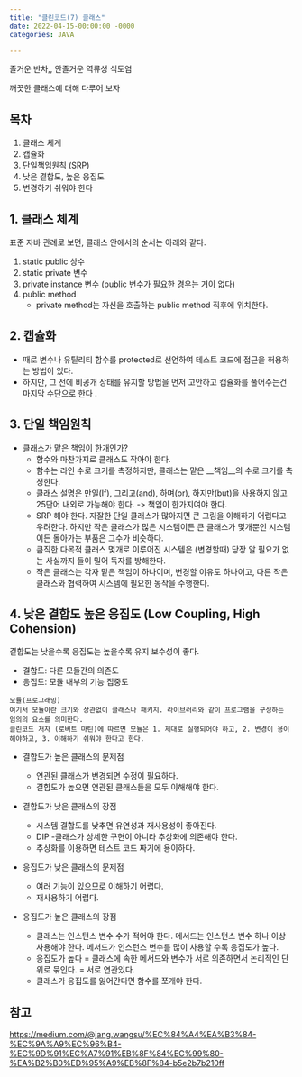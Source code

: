 ```yaml
---
title: "클린코드(7) 클래스"
date: 2022-04-15-00:00:00 -0000
categories: JAVA

---
```


즐거운 반차,, 안즐거운 역류성 식도염

깨끗한 클래스에 대해 다루어 보자 

## 목차
1. 클래스 체계
2. 캡슐화
3. 단일책임원칙 (SRP)
4. 낮은 결합도, 높은 응집도
5. 변경하기 쉬워야 한다 

## 1. 클래스 체계

표준 자바 관례로 보면, 클래스 안에서의 순서는 아래와 같다.
1. static public 상수
2. static private 변수
3. private instance 변수 (public 변수가 필요한 경우는 거이 없다)
4. public method
    - private method는 자신을 호출하는 public method 직후에 위치한다.

## 2. 캡슐화
- 때로 변수나 유틸리티 함수를 protected로 선언하여 테스트 코드에 접근을 허용하는 방법이 있다.
- 하지만, 그 전에 비공개 상태를 유지할 방법을 먼저 고안하고 캡슐화를 풀어주는건 마지막 수단으로 한다 .


## 3. 단일 책임원칙
- 클래스가 맡은 책임이 한개인가?
    - 함수와 마찬가지로 클래스도 작아야 한다.
    - 함수는 라인 수로 크기를 측정하지만, 클래스는 맡은 __책임__의 수로 크기를 측정한다.
    - 클래스 설명은 만일(If), 그리고(and), 하며(or), 하지만(but)을 사용하지 않고 25단어 내외로 가능해야 한다. -> 책임이 한가지여야 한다.
    - SRP 해야 한다. 자잘한 단일 클래스가 많아지면 큰 그림을 이해하기 어렵다고 우려한다. 하지만 작은 클래스가 많은 시스템이든 큰 클래스가 몇개뿐인 시스템이든 돌아가는 부품은 그수가 비슷하다.
    - 큼직한 다목적 클래스 몇개로 이루어진 시스템은 (변경할때) 당장 알 필요가 없는 사실까지 들이 밀어 독자를 방해한다.
    - 작은 클래스는 각자 맡은 책임이 하나이며, 변경할 이유도 하나이고, 다른 작은 클래스와 협력하여 시스템에 필요한 동작을 수행한다.


## 4. 낮은 결합도 높은 응집도 (Low Coupling, High Cohension)
결합도는 낮을수록 응집도는 높을수록 유지 보수성이 좋다.

- 결합도: 다른 모듈간의 의존도
- 응집도: 모듈 내부의 기능 집중도

```
모듈(프로그래밍)
여기서 모듈이란 크기와 상관없이 클래스나 패키지. 라이브러리와 같이 프로그램을 구성하는 임의의 요소를 의미한다.
클린코드 저자 (로버트 마틴)에 따르면 모듈은 1. 제대로 실행되어야 하고, 2. 변경이 용이해야하고, 3. 이해하기 쉬워야 한다고 한다.
```

- 결합도가 높은 클래스의 문제점
    - 연관된 클래스가 변경되면 수정이 필요하다.
    - 결합도가 높으면 연관된 클래스들을 모두 이해해야 한다.
- 결합도가 낮은 클래스의 장점
    - 시스템 결합도를 낮추면 유연성과 재사용성이 좋아진다.
    - DIP -클래스가 상세한 구현이 아니라 추상화에 의존해야 한다.
    - 추상화를 이용하면 테스트 코드 짜기에 용이하다.


- 응집도가 낮은 클래스의 문제점
    - 여러 기능이 있으므로 이해하기 어렵다.
    - 재사용하기 어렵다.
- 응집도가 높은 클래스의 장점
    - 클래스는 인스턴스 변수 수가 적어야 한다. 메서드는 인스턴스 변수 하나 이상 사용해야 한다. 메서드가 인스턴스 변수를 많이 사용할 수록 응집도가 높다.
    - 응집도가 높다 = 클래스에 속한 메서드와 변수가 서로 의존하면서 논리적인 단위로 묶인다. = 서로 연관있다.
    - 클래스가 응집도를 잃어간다면 함수를 쪼개야 한다.


## 참고
https://medium.com/@jang.wangsu/%EC%84%A4%EA%B3%84-%EC%9A%A9%EC%96%B4-%EC%9D%91%EC%A7%91%EB%8F%84%EC%99%80-%EA%B2%B0%ED%95%A9%EB%8F%84-b5e2b7b210ff
